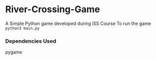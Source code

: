 # River-Crossing-Game
A Simple Python game developed during ISS Course
To run the game
``` python3 main.py```
### Dependencies Used


pygame
